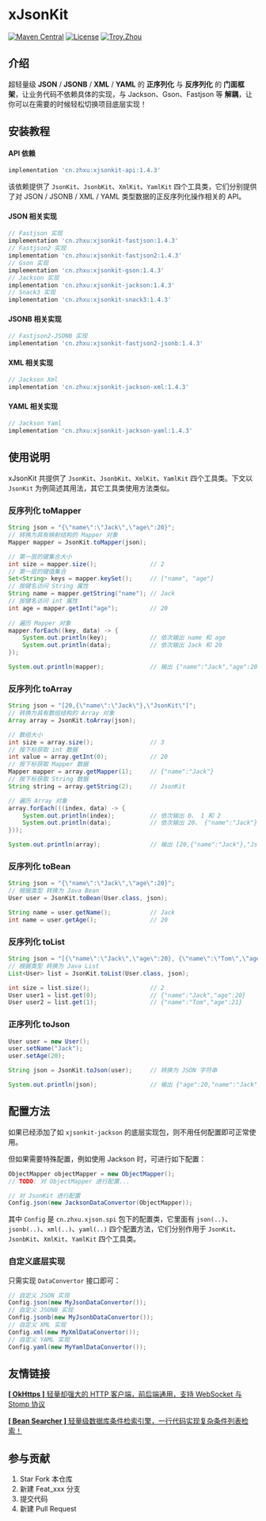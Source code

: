 # xJsonKit

<p>
    <a href="https://maven-badges.herokuapp.com/maven-central/cn.zhxu/xjsonkit/"><img src="https://maven-badges.herokuapp.com/maven-central/cn.zhxu/xjsonkit/badge.svg" alt="Maven Central"></a>
    <a href="https://gitee.com/troyzhxu/xjsonkit/blob/master/LICENSE"><img src="https://img.shields.io/hexpm/l/plug.svg" alt="License"></a>
    <a href="https://github.com/troyzhxu"><img src="https://img.shields.io/badge/%E4%BD%9C%E8%80%85-troyzhxu-orange.svg" alt="Troy.Zhou"></a>
</p>

## 介绍

超轻量级 **JSON** / **JSONB** / **XML** / **YAML** 的 **正序列化** 与 **反序列化** 的 **门面框架**，让业务代码不依赖具体的实现，与 Jackson、Gson、Fastjson 等 **解耦**，让你可以在需要的时候轻松切换项目底层实现！

## 安装教程

#### API 依赖

```groovy
implementation 'cn.zhxu:xjsonkit-api:1.4.3'
```

该依赖提供了 `JsonKit`、`JsonbKit`、`XmlKit`、`YamlKit` 四个工具类，它们分别提供了对 JSON / JSONB / XML / YAML 类型数据的正反序列化操作相关的 API。

#### JSON 相关实现

```groovy
// Fastjson 实现
implementation 'cn.zhxu:xjsonkit-fastjson:1.4.3'
// Fastjson2 实现
implementation 'cn.zhxu:xjsonkit-fastjson2:1.4.3'
// Gson 实现
implementation 'cn.zhxu:xjsonkit-gson:1.4.3'
// Jackson 实现
implementation 'cn.zhxu:xjsonkit-jackson:1.4.3'
// Snack3 实现
implementation 'cn.zhxu:xjsonkit-snack3:1.4.3'
```

#### JSONB 相关实现

```groovy
// Fastjson2-JSONB 实现
implementation 'cn.zhxu:xjsonkit-fastjson2-jsonb:1.4.3'
```

#### XML 相关实现

```groovy
// Jackson Xml
implementation 'cn.zhxu:xjsonkit-jackson-xml:1.4.3'
```

#### YAML 相关实现

```groovy
// Jackson Yaml
implementation 'cn.zhxu:xjsonkit-jackson-yaml:1.4.3'
```

## 使用说明

xJsonKit 共提供了 `JsonKit`、`JsonbKit`、`XmlKit`、`YamlKit` 四个工具类。下文以 `JsonKit` 为例简述其用法，其它工具类使用方法类似。

### 反序列化 toMapper

```java
String json = "{\"name\":\"Jack\",\"age\":20}";
// 转换为具有映射结构的 Mapper 对象
Mapper mapper = JsonKit.toMapper(json);

// 第一层的键集合大小
int size = mapper.size();               // 2
// 第一层的键值集合
Set<String> keys = mapper.keySet();     // ["name", "age"]
// 按键名访问 String 属性
String name = mapper.getString("name"); // Jack
// 按键名访问 int 属性
int age = mapper.getInt("age");         // 20
    
// 遍历 Mapper 对象
mapper.forEach((key, data) -> {
    System.out.println(key);            // 依次输出 name 和 age
    System.out.println(data);           // 依次输出 Jack 和 20
});

System.out.println(mapper);             // 输出 {"name":"Jack","age":20}
```

### 反序列化 toArray

```java
String json = "[20,{\"name\":\"Jack\"},\"JsonKit\"]";
// 转换为具有数组结构的 Array 对象
Array array = JsonKit.toArray(json);

// 数组大小
int size = array.size();                // 3
// 按下标获取 int 数据
int value = array.getInt(0);            // 20
// 按下标获取 Mapper 数据
Mapper mapper = array.getMapper(1);     // {"name":"Jack"}
// 按下标获取 String 数据
String string = array.getString(2);     // JsonKit

// 遍历 Array 对象
array.forEach(((index, data) -> {
    System.out.println(index);          // 依次输出 0、 1 和 2
    System.out.println(data);           // 依次输出 20、 {"name":"Jack"} 和 JsonKit
}));

System.out.println(array);              // 输出 [20,{"name":"Jack"},"JsonKit"]
```

### 反序列化 toBean

```java
String json = "{\"name\":\"Jack\",\"age\":20}";
// 根据类型 转换为 Java Bean
User user = JsonKit.toBean(User.class, json);

String name = user.getName();           // Jack
int name = user.getAge();               // 20
```

### 反序列化 toList

```java
String json = "[{\"name\":\"Jack\",\"age\":20}, {\"name\":\"Tom\",\"age\":21}]";
// 根据类型 转换为 Java List
List<User> list = JsonKit.toList(User.class, json);

int size = list.size();                 // 2
User user1 = list.get(0);               // {"name":"Jack","age":20}
User user2 = list.get(1);               // {"name":"Tom","age":21}
```

### 正序列化 toJson

```java
User user = new User();
user.setName("Jack");
user.setAge(20);

String json = JsonKit.toJson(user);     // 转换为 JSON 字符串

System.out.println(json);               // 输出 {"age":20,"name":"Jack"}
```

## 配置方法

如果已经添加了如 `xjsonkit-jackson` 的底层实现包，则不用任何配置即可正常使用。

但如果需要特殊配置，例如使用 Jackson 时，可进行如下配置：

```java
ObjectMapper objectMapper = new ObjectMapper();
// TODO: 对 ObjectMapper 进行配置...

// 对 JsonKit 进行配置
Config.json(new JacksonDataConvertor(ObjectMapper));
```

其中 `Config` 是 `cn.zhxu.xjson.spi` 包下的配置类，它里面有 `json(..)`、`jsonb(..)`、`xml(..)`、`yaml(..)` 四个配置方法，它们分别作用于 `JsonKit`、`JsonbKit`、`XmlKit`、`YamlKit` 四个工具类。

### 自定义底层实现

只需实现 `DataConvertor` 接口即可：

```java
// 自定义 JSON 实现
Config.json(new MyJsonDataConvertor());
// 自定义 JSONB 实现
Config.jsonb(new MyJsonbDataConvertor());
// 自定义 XML 实现
Config.xml(new MyXmlDataConvertor());
// 自定义 YAML 实现
Config.yaml(new MyYamlDataConvertor());
```

## 友情链接

[**[ OkHttps ]** 轻量却强大的 HTTP 客户端，前后端通用，支持 WebSocket 与 Stomp 协议](https://gitee.com/troyzhxu/okhttps)

[**[ Bean Searcher ]** 轻量级数据库条件检索引擎，一行代码实现复杂条件列表检索！](https://gitee.com/troyzhxu/bean-searcher)

## 参与贡献

1. Star Fork 本仓库
2. 新建 Feat_xxx 分支
3. 提交代码
4. 新建 Pull Request

